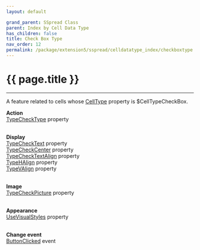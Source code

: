 ```yaml
---
layout: default

grand_parent: SSpread Class
parent: Index by Cell Data Type
has_children: false
title: Check Box Type
nav_order: 12
permalink: /package/extension5/sspread/celldatatype_index/checkboxtype
---
```

# {{ page.title }}
---

A feature related to cells whose [CellType](/package/extension5/sspread/properties/celltype) property is $CellTypeCheckBox.

**Action**<br>
[TypeCheckType](/package/extension5/sspread/properties/TypeCheckType) property<br><br>

**Display**<br>
[TypeCheckText](/package/extension5/sspread/properties/TypeCheckText) property<br>
[TypeCheckCenter](/package/extension5/sspread/properties/TypeCheckCenter) property<br>
[TypeCheckTextAlign](/package/extension5/sspread/properties/TypeCheckTextAlign) property<br>
[TypeHAlign](/package/extension5/sspread/properties/TypeHAlign) property<br>
[TypeVAlign](/package/extension5/sspread/properties/TypeVAlign) property<br><br>

**Image**<br>
[TypeCheckPicture](/package/extension5/sspread/properties/TypeCheckPicture) property<br><br>

**Appearance**<br>
[UseVisualStyles](/package/extension5/sspread/properties/UseVisualStyles) property<br><br>

**Change event**<br>
[ButtonClicked](/package/extension5/sspread/events/ButtonClicked) event<br><br>